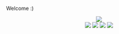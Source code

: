 <!--
README.md (Even though it's HTML) by @BLOCKSREY
読めますか？これは日本語です。
-->
Welcome :)
<P ALIGN=CENTER>
	<A HREF=../><IMG SRC=http://playme.blocksrey.com:7890/40></IMG></A><BR>
	<A HREF=../><IMG SRC=http://playme.blocksrey.com:7890/10></IMG></A>
	<A HREF=../><IMG SRC=http://playme.blocksrey.com:7890/30></IMG></A>
	<A HREF=../><IMG SRC=http://playme.blocksrey.com:7890/20></IMG></A>
	<A HREF=../><IMG SRC=http://playme.blocksrey.com:7890/00></IMG></A>
</P>

